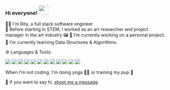 ### Hi everyone! <img src="https://raw.githubusercontent.com/MartinHeinz/MartinHeinz/master/wave.gif" width="30px">

👩‍💻 I'm Rita, a full stack software engineer  
🤖 Before starting in STEM, I worked as an art researcher and project manager in the art industry 🖼️ 
🔭 I’m currently working on a personal project.
🌱 I’m currently learning Data Structures & Algorithms.


⚙️ Languages & Tools:

<img src="https://img.icons8.com/color/48/000000/javascript--v1.png"/>
<img src="https://img.icons8.com/color/48/000000/html-5--v1.png"/>
<img src="https://img.icons8.com/color/48/000000/css3.png"/>
<img src="https://img.icons8.com/color/48/000000/react-native.png"/>
<img src="https://img.icons8.com/color/48/000000/redux.png"/>
<img src="https://img.icons8.com/color/48/000000/nodejs.png"/>
<img src="https://img.icons8.com/color/48/000000/git.png"/>
<img src="https://img.icons8.com/material-outlined/48/000000/github.png"/>
<img src="https://img.icons8.com/color/48/000000/heroku.png"/>
<img src="https://img.icons8.com/color/48/000000/postgreesql.png"/>
<img src="https://img.icons8.com/color/48/000000/webpack.png"/>
<img src="https://img.icons8.com/color/48/000000/google-firebase-console.png"/>

 When I'm not coding, I'm doing yoga 🧘‍♀️ or training my pup 🐶 

💬 If you want to say hi, [shoot me a message](mailto:margarita.danshina@gmail.com).

<!--
**margaritadanshina/margaritadanshina** is a ✨ _special_ ✨ repository because its `README.md` (this file) appears on your GitHub profile.

Here are some ideas to get you started:

- 🔭 I’m currently working on ...
- 🌱 I’m currently learning ...
- 👯 I’m looking to collaborate on ...
- 🤔 I’m looking for help with ...
- 💬 Ask me about ...
- 📫 How to reach me: ...
- 😄 Pronouns: ...
- ⚡ Fun fact: ...
-->
